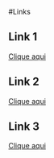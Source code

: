 #Links

<!--Para colocar link normal e direto-->
## Link 1

[Clique aqui](https://www.lipsum.com/)

<!--Para colocar link e uma nomeação para o link-->
## Link 2

[Clique aqui](https://www.lipsum.com/ "site")

<!--Para criar um link, utilizando de uma variável-->
## Link 3

[Clique aqui](site-url)

[site-url]: https://www.lipsum.com/